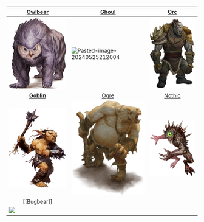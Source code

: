 

| <center>[Owlbear](Owlbear.md)</center>                                                | <center>[Ghoul](Ghoul.md)</center>                                     |         <center>[Orc](Orc.md)</center>          |
| ------------------------------------------------------------------------------------- | ---------------------------------------------------------------------- | :---------------------------------------------: |
| ![Pasted-image-20240527151741](images/Pasted%20image%2020240527151741.png)            | ![Pasted-image-20240525212004](images/Pasted-image-20240525212004.png) | ![](images/Pasted%20image%2020240527152125.png) |
| <center>**[Goblin](Goblin.md)**</center>                                              | <center>[Ogre](Ogre.md)</center>                                       |      <center>[Nothic](Nothic.md)</center>       |
| ![](images/Pasted%20image%2020240527160633.png)                                       | ![773](images/Pasted%20image%2020240615185449.png)                     | ![](images/Pasted%20image%2020240615223737.png) |
| <center>[[Bugbear]]</center>                                                          |                                                                        |                                                 |
| ![](../../99%20-%20meta/01%20-%20pasted%20images/Pasted%20image%2020240726204019.png) |                                                                        |                                                 |
